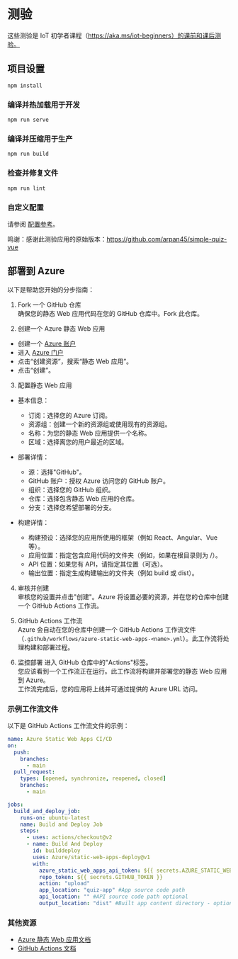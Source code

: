 <!--
CO_OP_TRANSLATOR_METADATA:
{
  "original_hash": "2a459ea9177fb0508ca96068ae1009d2",
  "translation_date": "2025-08-25T01:08:55+00:00",
  "source_file": "quiz-app/index.md",
  "language_code": "zh"
}
-->
# 测验

这些测验是 IoT 初学者课程（https://aka.ms/iot-beginners）的课前和课后测验。

## 项目设置

```
npm install
```

### 编译并热加载用于开发

```
npm run serve
```

### 编译并压缩用于生产

```
npm run build
```

### 检查并修复文件

```
npm run lint
```

### 自定义配置

请参阅 [配置参考](https://cli.vuejs.org/config/)。

鸣谢：感谢此测验应用的原始版本：https://github.com/arpan45/simple-quiz-vue

## 部署到 Azure

以下是帮助您开始的分步指南：

1. Fork 一个 GitHub 仓库  
确保您的静态 Web 应用代码在您的 GitHub 仓库中。Fork 此仓库。

2. 创建一个 Azure 静态 Web 应用  
- 创建一个 [Azure 账户](http://azure.microsoft.com)  
- 进入 [Azure 门户](https://portal.azure.com)  
- 点击“创建资源”，搜索“静态 Web 应用”。  
- 点击“创建”。  

3. 配置静态 Web 应用  
- 基本信息：  
  - 订阅：选择您的 Azure 订阅。  
  - 资源组：创建一个新的资源组或使用现有的资源组。  
  - 名称：为您的静态 Web 应用提供一个名称。  
  - 区域：选择离您的用户最近的区域。  

- 部署详情：  
  - 源：选择"GitHub"。  
  - GitHub 账户：授权 Azure 访问您的 GitHub 账户。  
  - 组织：选择您的 GitHub 组织。  
  - 仓库：选择包含静态 Web 应用的仓库。  
  - 分支：选择您希望部署的分支。  

- 构建详情：  
  - 构建预设：选择您的应用所使用的框架（例如 React、Angular、Vue 等）。
  - 应用位置：指定包含应用代码的文件夹（例如，如果在根目录则为 /）。  
  - API 位置：如果您有 API，请指定其位置（可选）。  
  - 输出位置：指定生成构建输出的文件夹（例如 build 或 dist）。  

4. 审核并创建  
审核您的设置并点击"创建"。Azure 将设置必要的资源，并在您的仓库中创建一个 GitHub Actions 工作流。

5. GitHub Actions 工作流  
Azure 会自动在您的仓库中创建一个 GitHub Actions 工作流文件（`.github/workflows/azure-static-web-apps-<name>.yml`）。此工作流将处理构建和部署过程。

6. 监控部署
进入 GitHub 仓库中的"Actions"标签。  
您应该看到一个工作流正在运行。此工作流将构建并部署您的静态 Web 应用到 Azure。  
工作流完成后，您的应用将上线并可通过提供的 Azure URL 访问。

### 示例工作流文件

以下是 GitHub Actions 工作流文件的示例：  
```yaml
name: Azure Static Web Apps CI/CD  
on:
  push:
    branches:
      - main
  pull_request:
    types: [opened, synchronize, reopened, closed]
    branches:
      - main

jobs:
  build_and_deploy_job:
    runs-on: ubuntu-latest
    name: Build and Deploy Job
    steps:
      - uses: actions/checkout@v2
      - name: Build And Deploy
        id: builddeploy
        uses: Azure/static-web-apps-deploy@v1
        with:
          azure_static_web_apps_api_token: ${{ secrets.AZURE_STATIC_WEB_APPS_API_TOKEN }}
          repo_token: ${{ secrets.GITHUB_TOKEN }}
          action: "upload"
          app_location: "quiz-app" #App source code path
          api_location: "" #API source code path optional
          output_location: "dist" #Built app content directory - optional
```

### 其他资源
- [Azure 静态 Web 应用文档](https://learn.microsoft.com/azure/static-web-apps/getting-started)  
- [GitHub Actions 文档](https://docs.github.com/actions/use-cases-and-examples/deploying/deploying-to-azure-static-web-app)
